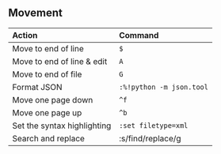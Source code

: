 ## Movement

| Action                      | Command                  |
| :--                         | :--                      |
| Move to end of line         | `$`                      |
| Move to end of line & edit  | `A`                      |
| Move to end of file         | `G`                      |
| Format JSON                 | `:%!python -m json.tool` |
| Move one page down          | `^f`                     |
| Move one page up            | `^b`                     |
| Set the syntax highlighting | `:set filetype=xml`      |
| Search and replace          | :s/find/replace/g        |
